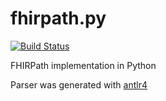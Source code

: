 fhirpath.py
===========

[![Build Status](https://travis-ci.org/beda-software/fhirpath-py.svg?branch=master)](https://travis-ci.org/beda-software/fhirpath-py)

FHIRPath implementation in Python

Parser was generated with [antlr4](https://github.com/antlr/antlr4) 
